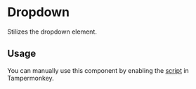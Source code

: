 # Dropdown

Stilizes the dropdown element.

## Usage

You can manually use this component by enabling the [script](https://raw.githubusercontent.com/Neutrxl/Themed/main/General/Dropdown/Dropdown.user.js) in Tampermonkey.